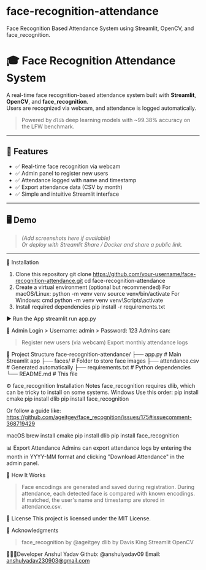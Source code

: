 # face-recognition-attendance
Face Recognition Based Attendance System using Streamlit, OpenCV, and face_recognition.
# 🎓 Face Recognition Attendance System

A real-time face recognition-based attendance system built with **Streamlit**, **OpenCV**, and **face_recognition**.  
Users are recognized via webcam, and attendance is logged automatically.

> Powered by `dlib` deep learning models with ~99.38% accuracy on the LFW benchmark.

---

## 🚀 Features

- ✅ Real-time face recognition via webcam
- ✅ Admin panel to register new users
- ✅ Attendance logged with name and timestamp
- ✅ Export attendance data (CSV by month)
- ✅ Simple and intuitive Streamlit interface

---

## 🖥️ Demo

> _(Add screenshots here if available)_  
> _Or deploy with Streamlit Share / Docker and share a public link._

---

🧰 Installation
1. Clone this repository
     git clone https://github.com/your-username/face-recognition-attendance.git
     cd face-recognition-attendance
2. Create a virtual environment (optional but recommended)
     For macOS/Linux:
        python -m venv venv
        source venv/bin/activate
     For Windows:
       cmd
       python -m venv venv
       venv\Scripts\activate
3. Install required dependencies
      pip install -r requirements.txt


▶️ Run the App
    streamlit run app.py

🔐 Admin Login
    > Username: admin
    > Password: 123
 Admins can:
  > Register new users (via webcam)
  > Export monthly attendance logs


📁 Project Structure
face-recognition-attendance/
├── app.py                # Main Streamlit app
├── faces/                # Folder to store face images
├── attendance.csv        # Generated automatically
├── requirements.txt      # Python dependencies
└── README.md             # This file

⚙️ face_recognition Installation Notes
face_recognition requires dlib, which can be tricky to install on some systems.
   Windows
   Use this order:
     pip install cmake
     pip install dlib
     pip install face_recognition

 Or follow a guide like:
     https://github.com/ageitgey/face_recognition/issues/175#issuecomment-368719429

   macOS
     brew install cmake
     pip install dlib
     pip install face_recognition

 📊 Export Attendance
     Admins can export attendance logs by entering the month in YYYY-MM format and clicking "Download Attendance" in the admin panel.


🧠 How It Works
   > Face encodings are generated and saved during registration.
   >  During attendance, each detected face is compared with known encodings.
   > If matched, the user's name and timestamp are stored in attendance.csv.

📄 License
     This project is licensed under the MIT License.


🙏 Acknowledgments
  > face_recognition by @ageitgey
  > dlib by Davis King
  > Streamlit
  > OpenCV

 👩🏻‍💻Developer Anshul Yadav
 Github: @anshulyadav09
 Email: anshulyadav230903@gmail.com




  
